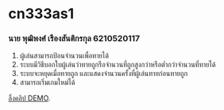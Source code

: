 # cn333as1
### นาย พุฒิพงศ์ เรืองสันติกรกุล 6210520117
1.  ผู้เล่นสามารถป้อนจำนวนเพื่อทายได้
2.  ระบบมีวิธีบอกใบผู้เล่นว่าทายถูกรือจำนวนที่ถูกสูงกว่าหรือต่ำกว่าจำนวนที่ทายได้
3.  ระบบจะหยุดเมื่อทายถูก และแสดงจำนวนครั้งที่ผู้เล่นทายก่อนทายถูก
4.  สามารถเริ่มเกมใหม่ได้

[ลิ้งคลิป DEMO](https://youtu.be/lkRD9HPTU30).
